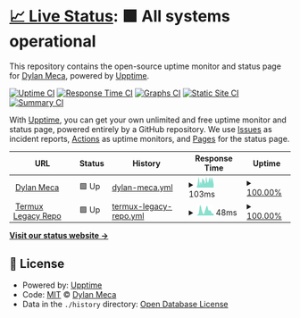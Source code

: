 # [📈 Live Status](https://dylanmeca.github.io/status): <!--live status--> **🟩 All systems operational**

This repository contains the open-source uptime monitor and status page for [Dylan Meca](https://dylanmeca.github.io/), powered by [Upptime](https://github.com/upptime/upptime).

[![Uptime CI](https://github.com/dylanmeca/status/workflows/Uptime%20CI/badge.svg)](https://github.com/dylanmeca/status/actions?query=workflow%3A%22Uptime+CI%22)
[![Response Time CI](https://github.com/dylanmeca/status/workflows/Response%20Time%20CI/badge.svg)](https://github.com/dylanmeca/status/actions?query=workflow%3A%22Response+Time+CI%22)
[![Graphs CI](https://github.com/dylanmeca/status/workflows/Graphs%20CI/badge.svg)](https://github.com/dylanmeca/status/actions?query=workflow%3A%22Graphs+CI%22)
[![Static Site CI](https://github.com/dylanmeca/status/workflows/Static%20Site%20CI/badge.svg)](https://github.com/dylanmeca/status/actions?query=workflow%3A%22Static+Site+CI%22)
[![Summary CI](https://github.com/dylanmeca/status/workflows/Summary%20CI/badge.svg)](https://github.com/dylanmeca/status/actions?query=workflow%3A%22Summary+CI%22)

With [Upptime](https://upptime.js.org), you can get your own unlimited and free uptime monitor and status page, powered entirely by a GitHub repository. We use [Issues](https://github.com/dylanmeca/status/issues) as incident reports, [Actions](https://github.com/dylanmeca/status/actions) as uptime monitors, and [Pages](https://dylanmeca.github.io/status) for the status page.

<!--start: status pages-->
<!-- This summary is generated by Upptime (https://github.com/upptime/upptime) -->
<!-- Do not edit this manually, your changes will be overwritten -->
<!-- prettier-ignore -->
| URL | Status | History | Response Time | Uptime |
| --- | ------ | ------- | ------------- | ------ |
| <img alt="" src="https://icons.duckduckgo.com/ip3/dylanmeca.github.io.ico" height="13"> [Dylan Meca](https://dylanmeca.github.io) | 🟩 Up | [dylan-meca.yml](https://github.com/dylanmeca/status/commits/HEAD/history/dylan-meca.yml) | <details><summary><img alt="Response time graph" src="./graphs/dylan-meca/response-time-week.png" height="20"> 103ms</summary><br><a href="https://dylanmeca.github.io/status/history/dylan-meca"><img alt="Response time 103" src="https://img.shields.io/endpoint?url=https%3A%2F%2Fraw.githubusercontent.com%2Fdylanmeca%2Fstatus%2FHEAD%2Fapi%2Fdylan-meca%2Fresponse-time.json"></a><br><a href="https://dylanmeca.github.io/status/history/dylan-meca"><img alt="24-hour response time 46" src="https://img.shields.io/endpoint?url=https%3A%2F%2Fraw.githubusercontent.com%2Fdylanmeca%2Fstatus%2FHEAD%2Fapi%2Fdylan-meca%2Fresponse-time-day.json"></a><br><a href="https://dylanmeca.github.io/status/history/dylan-meca"><img alt="7-day response time 103" src="https://img.shields.io/endpoint?url=https%3A%2F%2Fraw.githubusercontent.com%2Fdylanmeca%2Fstatus%2FHEAD%2Fapi%2Fdylan-meca%2Fresponse-time-week.json"></a><br><a href="https://dylanmeca.github.io/status/history/dylan-meca"><img alt="30-day response time 103" src="https://img.shields.io/endpoint?url=https%3A%2F%2Fraw.githubusercontent.com%2Fdylanmeca%2Fstatus%2FHEAD%2Fapi%2Fdylan-meca%2Fresponse-time-month.json"></a><br><a href="https://dylanmeca.github.io/status/history/dylan-meca"><img alt="1-year response time 103" src="https://img.shields.io/endpoint?url=https%3A%2F%2Fraw.githubusercontent.com%2Fdylanmeca%2Fstatus%2FHEAD%2Fapi%2Fdylan-meca%2Fresponse-time-year.json"></a></details> | <details><summary><a href="https://dylanmeca.github.io/status/history/dylan-meca">100.00%</a></summary><a href="https://dylanmeca.github.io/status/history/dylan-meca"><img alt="All-time uptime 100.00%" src="https://img.shields.io/endpoint?url=https%3A%2F%2Fraw.githubusercontent.com%2Fdylanmeca%2Fstatus%2FHEAD%2Fapi%2Fdylan-meca%2Fuptime.json"></a><br><a href="https://dylanmeca.github.io/status/history/dylan-meca"><img alt="24-hour uptime 100.00%" src="https://img.shields.io/endpoint?url=https%3A%2F%2Fraw.githubusercontent.com%2Fdylanmeca%2Fstatus%2FHEAD%2Fapi%2Fdylan-meca%2Fuptime-day.json"></a><br><a href="https://dylanmeca.github.io/status/history/dylan-meca"><img alt="7-day uptime 100.00%" src="https://img.shields.io/endpoint?url=https%3A%2F%2Fraw.githubusercontent.com%2Fdylanmeca%2Fstatus%2FHEAD%2Fapi%2Fdylan-meca%2Fuptime-week.json"></a><br><a href="https://dylanmeca.github.io/status/history/dylan-meca"><img alt="30-day uptime 100.00%" src="https://img.shields.io/endpoint?url=https%3A%2F%2Fraw.githubusercontent.com%2Fdylanmeca%2Fstatus%2FHEAD%2Fapi%2Fdylan-meca%2Fuptime-month.json"></a><br><a href="https://dylanmeca.github.io/status/history/dylan-meca"><img alt="1-year uptime 100.00%" src="https://img.shields.io/endpoint?url=https%3A%2F%2Fraw.githubusercontent.com%2Fdylanmeca%2Fstatus%2FHEAD%2Fapi%2Fdylan-meca%2Fuptime-year.json"></a></details>
| <img alt="" src="https://icons.duckduckgo.com/ip3/dylanmeca.github.io.ico" height="13"> [Termux Legacy Repo](https://dylanmeca.github.io/termux-legacy-repo/) | 🟩 Up | [termux-legacy-repo.yml](https://github.com/dylanmeca/status/commits/HEAD/history/termux-legacy-repo.yml) | <details><summary><img alt="Response time graph" src="./graphs/termux-legacy-repo/response-time-week.png" height="20"> 48ms</summary><br><a href="https://dylanmeca.github.io/status/history/termux-legacy-repo"><img alt="Response time 48" src="https://img.shields.io/endpoint?url=https%3A%2F%2Fraw.githubusercontent.com%2Fdylanmeca%2Fstatus%2FHEAD%2Fapi%2Ftermux-legacy-repo%2Fresponse-time.json"></a><br><a href="https://dylanmeca.github.io/status/history/termux-legacy-repo"><img alt="24-hour response time 16" src="https://img.shields.io/endpoint?url=https%3A%2F%2Fraw.githubusercontent.com%2Fdylanmeca%2Fstatus%2FHEAD%2Fapi%2Ftermux-legacy-repo%2Fresponse-time-day.json"></a><br><a href="https://dylanmeca.github.io/status/history/termux-legacy-repo"><img alt="7-day response time 48" src="https://img.shields.io/endpoint?url=https%3A%2F%2Fraw.githubusercontent.com%2Fdylanmeca%2Fstatus%2FHEAD%2Fapi%2Ftermux-legacy-repo%2Fresponse-time-week.json"></a><br><a href="https://dylanmeca.github.io/status/history/termux-legacy-repo"><img alt="30-day response time 48" src="https://img.shields.io/endpoint?url=https%3A%2F%2Fraw.githubusercontent.com%2Fdylanmeca%2Fstatus%2FHEAD%2Fapi%2Ftermux-legacy-repo%2Fresponse-time-month.json"></a><br><a href="https://dylanmeca.github.io/status/history/termux-legacy-repo"><img alt="1-year response time 48" src="https://img.shields.io/endpoint?url=https%3A%2F%2Fraw.githubusercontent.com%2Fdylanmeca%2Fstatus%2FHEAD%2Fapi%2Ftermux-legacy-repo%2Fresponse-time-year.json"></a></details> | <details><summary><a href="https://dylanmeca.github.io/status/history/termux-legacy-repo">100.00%</a></summary><a href="https://dylanmeca.github.io/status/history/termux-legacy-repo"><img alt="All-time uptime 100.00%" src="https://img.shields.io/endpoint?url=https%3A%2F%2Fraw.githubusercontent.com%2Fdylanmeca%2Fstatus%2FHEAD%2Fapi%2Ftermux-legacy-repo%2Fuptime.json"></a><br><a href="https://dylanmeca.github.io/status/history/termux-legacy-repo"><img alt="24-hour uptime 100.00%" src="https://img.shields.io/endpoint?url=https%3A%2F%2Fraw.githubusercontent.com%2Fdylanmeca%2Fstatus%2FHEAD%2Fapi%2Ftermux-legacy-repo%2Fuptime-day.json"></a><br><a href="https://dylanmeca.github.io/status/history/termux-legacy-repo"><img alt="7-day uptime 100.00%" src="https://img.shields.io/endpoint?url=https%3A%2F%2Fraw.githubusercontent.com%2Fdylanmeca%2Fstatus%2FHEAD%2Fapi%2Ftermux-legacy-repo%2Fuptime-week.json"></a><br><a href="https://dylanmeca.github.io/status/history/termux-legacy-repo"><img alt="30-day uptime 100.00%" src="https://img.shields.io/endpoint?url=https%3A%2F%2Fraw.githubusercontent.com%2Fdylanmeca%2Fstatus%2FHEAD%2Fapi%2Ftermux-legacy-repo%2Fuptime-month.json"></a><br><a href="https://dylanmeca.github.io/status/history/termux-legacy-repo"><img alt="1-year uptime 100.00%" src="https://img.shields.io/endpoint?url=https%3A%2F%2Fraw.githubusercontent.com%2Fdylanmeca%2Fstatus%2FHEAD%2Fapi%2Ftermux-legacy-repo%2Fuptime-year.json"></a></details>

<!--end: status pages-->

[**Visit our status website →**](https://dylanmeca.github.io/status)

## 📄 License

- Powered by: [Upptime](https://github.com/upptime/upptime)
- Code: [MIT](./LICENSE) © [Dylan Meca](https://dylanmeca.github.io/)
- Data in the `./history` directory: [Open Database License](https://opendatacommons.org/licenses/odbl/1-0/)
